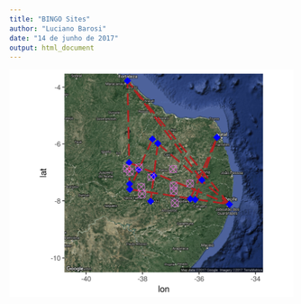 ```yaml
---
title: "BINGO Sites"
author: "Luciano Barosi"
date: "14 de junho de 2017"
output: html_document
---
```


![Mapa de Sitios Possíveis](/sitios.png)